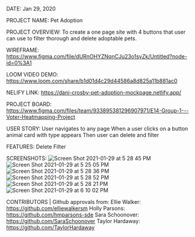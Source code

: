DATE:
Jan 29, 2020


PROJECT NAME:
Pet Adoption


PROJECT OVERVIEW:
To create a one page site with 4 buttons that user
can use to filter thorough and delete adoptable pets. 


WIREFRAME:
https://www.figma.com/file/dURnOHYZNqnCJu23o1syZk/Untitled?node-id=0%3A1


LOOM VIDEO DEMO:
https://www.loom.com/share/b1d01d4c29d44586a8d825a11b881ac0


NELIFY LINK:
https://dani-crosby-pet-adoption-mockpage.netlify.app/

PROJECT BOARD:
https://www.figma.com/files/team/933895381296907971/E14-Group-1---Voter-Heatmapping-Project


USER STORY:
User navigates to any page
When a user clicks on a button animal card with type appears
Then user can delete and filter



FEATURES:
Delete
Filter

SCREENSHOTS:
![Screen Shot 2021-01-29 at 5 28 45 PM](https://user-images.githubusercontent.com/68397076/106337723-89e38c00-6257-11eb-8dde-d3e62dfe7f72.png)
![Screen Shot 2021-01-29 at 5 25 05 PM](https://user-images.githubusercontent.com/68397076/106337725-8a7c2280-6257-11eb-93ea-f0fcb5993d96.png)
![Screen Shot 2021-01-29 at 5 28 36 PM](https://user-images.githubusercontent.com/68397076/106337726-8b14b900-6257-11eb-9520-afe2dc8fc0e5.png)
![Screen Shot 2021-01-29 at 5 28 52 PM](https://user-images.githubusercontent.com/68397076/106337727-8bad4f80-6257-11eb-920c-f146498dd12e.png)
![Screen Shot 2021-01-29 at 5 28 21 PM](https://user-images.githubusercontent.com/68397076/106337728-8bad4f80-6257-11eb-9642-7f2c757392b0.png)
![Screen Shot 2021-01-29 at 6 10 02 PM](https://user-images.githubusercontent.com/68397076/106339820-59065580-625d-11eb-8ce9-0de6fb578c4f.png)


CONTRIBUTORS | Github approvals from:
Ellie Walker: https://github.com/elliewalkersm
Holly Parsons: https://github.com/hmparsons-sde
Sara Schoonover: https://github.com/SaraSchoonover
Taylor Hardaway: https://github.com/TaylorHardaway
